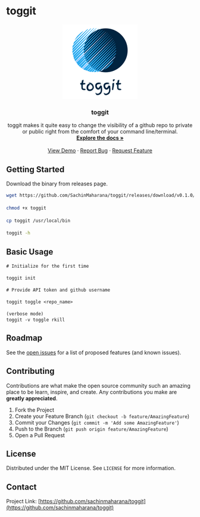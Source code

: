 # toggit

<p align="center">
  <a href="https://github.com/sachinmaharana/toggit">
    <img src="assets/toggit.png" alt="Logo" width="200" height="200">
  </a>

  <h3 align="center">toggit</h3>

  <p align="center">
    toggit makes it quite easy to change the visibility of a github repo to private or public right from the comfort of your command line/terminal.    <br />
    <a href="https://github.com/sachinmaharana/toggit"><strong>Explore the docs »</strong></a>
    <br />
    <br />
    <a href="https://github.com/sachinmaharana/toggit">View Demo</a>
    ·
    <a href="https://github.com/sachinmaharana/toggit/issues">Report Bug</a>
    ·
    <a href="https://github.com/sachinmaharana/toggit/issues">Request Feature</a>
  </p>
</p>

## Getting Started

Download the binary from releases page.

```bash
wget https://github.com/SachinMaharana/toggit/releases/download/v0.1.0/toggit

chmod +x toggit

cp toggit /usr/local/bin

toggit -h
```

## Basic Usage

```
# Initialize for the first time

toggit init

# Provide API token and github username

toggit toggle <repo_name>

(verbose mode)
toggit -v toggle rkill

```

## Roadmap

See the [open issues](https://github.com/sachinmaharana/toggit/issues) for a list of proposed features (and known issues).

<!-- CONTRIBUTING -->

## Contributing

Contributions are what make the open source community such an amazing place to be learn, inspire, and create. Any contributions you make are **greatly appreciated**.

1. Fork the Project
2. Create your Feature Branch (`git checkout -b feature/AmazingFeature`)
3. Commit your Changes (`git commit -m 'Add some AmazingFeature'`)
4. Push to the Branch (`git push origin feature/AmazingFeature`)
5. Open a Pull Request

<!-- LICENSE -->

## License

Distributed under the MIT License. See `LICENSE` for more information.

<!-- CONTACT -->

## Contact

Project Link: [https://github.com/sachinmaharana/toggit](https://github.com/sachinmaharana/toggit)

```

```
